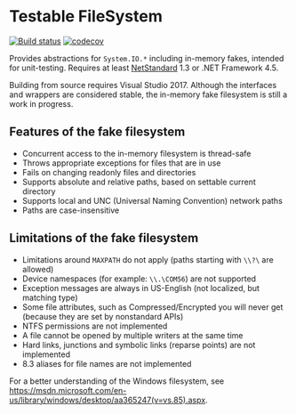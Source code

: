 # Testable FileSystem

[![Build status](https://ci.appveyor.com/api/projects/status/wiekgd62kq1o27kw?svg=true)](https://ci.appveyor.com/project/bkoelman/testablefilesystem/branch/master)
[![codecov](https://codecov.io/gh/bkoelman/TestableFileSystem/branch/master/graph/badge.svg)](https://codecov.io/gh/bkoelman/TestableFileSystem)

Provides abstractions for `System.IO.*` including in-memory fakes, intended for unit-testing.
Requires at least [NetStandard](https://github.com/dotnet/standard/blob/master/docs/versions.md) 1.3 or .NET Framework 4.5.

Building from source requires Visual Studio 2017. Although the interfaces and wrappers are considered stable, the in-memory fake filesystem is still a work in progress.

## Features of the fake filesystem
* Concurrent access to the in-memory filesystem is thread-safe
* Throws appropriate exceptions for files that are in use
* Fails on changing readonly files and directories
* Supports absolute and relative paths, based on settable current directory
* Supports local and UNC (Universal Naming Convention) network paths
* Paths are case-insensitive

## Limitations of the fake filesystem
* Limitations around `MAXPATH` do not apply (paths starting with `\\?\` are allowed)
* Device namespaces (for example: `\\.\COM56`) are not supported
* Exception messages are always in US-English (not localized, but matching type)
* Some file attributes, such as Compressed/Encrypted you will never get (because they are set by nonstandard APIs)
* NTFS permissions are not implemented
* A file cannot be opened by multiple writers at the same time
* Hard links, junctions and symbolic links (reparse points) are not implemented
* 8.3 aliases for file names are not implemented

For a better understanding of the Windows filesystem, see https://msdn.microsoft.com/en-us/library/windows/desktop/aa365247(v=vs.85).aspx.
